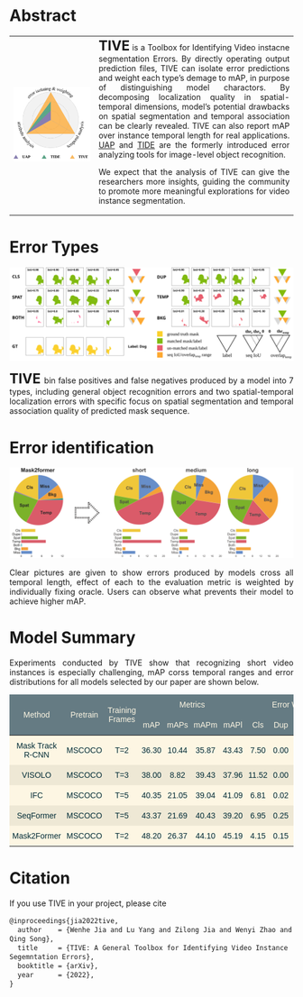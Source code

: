 # Abstract

<html>
<style>
    .abstract_table {
        border-top-style: hidden;
        border-bottom-style: hidden;
        border-left-style: hidden;
        border-right-style: hidden;
        }
    p {
        text-align:justify;
    }
</style>
<table class="abstract_table">
    <tr style="height:auto;">
        <td style="width:30%;">
            <!-- <img src="./img/abstract.png" > -->
            <!-- <embed src="./img/abstract.svg"  > -->
            <img src="./img/abstract.svg">
        </td>
        <td style="width:70%;text-align:justify">
            <font size=5><b>TIVE</b></font> is a Toolbox for Identifying Video instacne segmentation Errors. By directly operating output prediction files, TIVE can isolate error predictions and weight each type’s demage to mAP, in purpose of distinguishing model charactors. By decomposing localization quality in spatial-temporal dimensions, model’s potential drawbacks on spatial segmentation and temporal association can be clearly revealed. TIVE can also report mAP over instance temporal length for real applications. <a href="https://arxiv.org/abs/1911.12451">UAP</a> and <a href="https://dbolya.github.io/tide/">TIDE</a> are the formerly introduced error analyzing tools for image-level object recognition.

We expect that the analysis of TIVE can give the researchers more insights, guiding the community to promote more meaningful explorations for video instance segmentation.

</td>
</tr>
</table>
</html>

# Error Types
<div align=center>
    <img src="./img/ErrorType.svg">
</div>
<p>
    <font size=5><b>TIVE </b></font>bin false positives and false negatives produced by a model into 7 types, including general object recognition errors and two spatial-temporal localization errors with specific focus on spatial segmentation and temporal association quality of predicted mask sequence.
</p>

# Error identification
<div align=center>
    <img src="./img/Error_identification.svg">
</div>
<p>
    Clear pictures are given to show errors produced by models cross all temporal length, effect of each to the evaluation metric is weighted by individually fixing oracle. Users can observe what prevents their model to achieve higher mAP.
</p>

# Model Summary
Experiments conducted by TIVE show that recognizing short video instances is especially challenging, mAP corss temporal ranges and error distributions for all models selected by our paper are shown below.
<html>
<style type="text/css">
.model_summary_table  {border:none;border-collapse:collapse;border-color:#93a1a1;border-spacing:0;}
.model_summary_table td{background-color:#fdf6e3;border-color:#93a1a1;border-style:solid;border-width:0px;color:#002b36;
  font-family:Arial, sans-serif;font-size:14px;overflow:hidden;padding:10px 5px;word-break:normal;}
.model_summary_table th{background-color:#657b83;border-color:#93a1a1;border-style:solid;border-width:0px;color:#fdf6e3;
  font-family:Arial, sans-serif;font-size:14px;font-weight:normal;overflow:hidden;padding:10px 5px;word-break:normal;}
.model_summary_table .model_summary_table-b406{background-color:#eee8d5;border-color:inherit;text-align:center;vertical-align:middle}
.model_summary_table .model_summary_table-9wq8{border-color:inherit;text-align:center;vertical-align:middle}
.model_summary_table .model_summary_table-ezbu{background-color:#eee8d5;border-color:inherit;text-align:center;vertical-align:top}
.model_summary_table .model_summary_table-c3ow{border-color:inherit;text-align:center;vertical-align:top}
.model_summary_table .model_summary_table-hxaf{background-color:#657b83;border-color:#93a1a1;color:#fdf6e3;text-align:center;vertical-align:middle}
</style>
<table class="model_summary_table">
<thead>
  <tr>
    <th class="model_summary_table-9wq8" rowspan="2">Method</th>
    <th class="model_summary_table-9wq8" rowspan="2">Pretrain</th>
    <th class="model_summary_table-9wq8" rowspan="2">Training<br>Frames</th>
    <th class="model_summary_table-9wq8" colspan="4">Metrics </th>
    <th class="model_summary_table-9wq8" colspan="7">Error Weights(&amp;DeltaAP@50)</th>
  </tr>
  <tr>
    <th class="model_summary_table-hxaf">mAP</th>
    <th class="model_summary_table-hxaf">mAPs</th>
    <th class="model_summary_table-hxaf">mAPm</th>
    <th class="model_summary_table-hxaf">mAPl</th>
    <th class="model_summary_table-hxaf">Cls</th>
    <th class="model_summary_table-hxaf">Dup</th>
    <th class="model_summary_table-hxaf">Spat</th>
    <th class="model_summary_table-hxaf">Temp</th>
    <th class="model_summary_table-hxaf">Both</th>
    <th class="model_summary_table-hxaf">Bkg</th>
    <th class="model_summary_table-hxaf">Miss</th>
  </tr>
</thead>
<tbody>
  <tr>
    <td class="model_summary_table-9wq8">Mask Track R-CNN</td>
    <td class="model_summary_table-9wq8">MSCOCO</td>
    <td class="model_summary_table-9wq8">T=2</td>
    <td class="model_summary_table-9wq8">36.30</td>
    <td class="model_summary_table-9wq8">10.44</td>
    <td class="model_summary_table-9wq8">35.87</td>
    <td class="model_summary_table-9wq8">43.43</td>
    <td class="model_summary_table-9wq8">7.50</td>
    <td class="model_summary_table-9wq8">0.00</td>
    <td class="model_summary_table-9wq8">6.73</td>
    <td class="model_summary_table-9wq8">6.30</td>
    <td class="model_summary_table-9wq8">0.24</td>
    <td class="model_summary_table-9wq8">0.94</td>
    <td class="model_summary_table-9wq8">6.08</td>
  </tr>
  <tr>
    <td class="model_summary_table-b406">VISOLO</td>
    <td class="model_summary_table-b406">MSCOCO</td>
    <td class="model_summary_table-b406">T=3</td>
    <td class="model_summary_table-b406">38.00</td>
    <td class="model_summary_table-b406">8.82</td>
    <td class="model_summary_table-b406">39.43</td>
    <td class="model_summary_table-b406">37.96</td>
    <td class="model_summary_table-b406">11.52</td>
    <td class="model_summary_table-b406">0.00</td>
    <td class="model_summary_table-b406">3.53</td>
    <td class="model_summary_table-b406">9.97</td>
    <td class="model_summary_table-b406">0.15</td>
    <td class="model_summary_table-b406">1.17</td>
    <td class="model_summary_table-b406">6.00</td>
  </tr>
  <tr>
    <td class="model_summary_table-9wq8">IFC</td>
    <td class="model_summary_table-9wq8">MSCOCO</td>
    <td class="model_summary_table-9wq8">T=5</td>
    <td class="model_summary_table-9wq8">40.35</td>
    <td class="model_summary_table-9wq8">21.05</td>
    <td class="model_summary_table-9wq8">39.04</td>
    <td class="model_summary_table-9wq8">41.09</td>
    <td class="model_summary_table-9wq8">6.81</td>
    <td class="model_summary_table-9wq8">0.02</td>
    <td class="model_summary_table-9wq8">8.55</td>
    <td class="model_summary_table-9wq8">9.46</td>
    <td class="model_summary_table-9wq8">0.41</td>
    <td class="model_summary_table-9wq8">1.13</td>
    <td class="model_summary_table-9wq8">4.68</td>
  </tr>
  <tr>
    <td class="model_summary_table-b406">SeqFormer</td>
    <td class="model_summary_table-ezbu">MSCOCO</td>
    <td class="model_summary_table-ezbu">T=5</td>
    <td class="model_summary_table-b406">43.37</td>
    <td class="model_summary_table-b406">21.69</td>
    <td class="model_summary_table-b406">40.43</td>
    <td class="model_summary_table-b406">39.20</td>
    <td class="model_summary_table-b406">6.95</td>
    <td class="model_summary_table-b406">0.25</td>
    <td class="model_summary_table-b406">6.99</td>
    <td class="model_summary_table-b406">4.47</td>
    <td class="model_summary_table-b406">0.00</td>
    <td class="model_summary_table-b406">0.97</td>
    <td class="model_summary_table-b406">6.20</td>
  </tr>
  <tr>
    <td class="model_summary_table-9wq8">Mask2Former</td>
    <td class="model_summary_table-c3ow">MSCOCO</td>
    <td class="model_summary_table-c3ow">T=2</td>
    <td class="model_summary_table-9wq8">48.20</td>
    <td class="model_summary_table-9wq8">26.37</td>
    <td class="model_summary_table-9wq8">44.10</td>
    <td class="model_summary_table-9wq8">45.19</td>
    <td class="model_summary_table-9wq8">4.15</td>
    <td class="model_summary_table-9wq8">0.15</td>
    <td class="model_summary_table-9wq8">4.89</td>
    <td class="model_summary_table-9wq8">7.21</td>
    <td class="model_summary_table-9wq8">0.19</td>
    <td class="model_summary_table-9wq8">2.03</td>
    <td class="model_summary_table-9wq8">3.19</td>
  </tr>
</tbody>
</table>
</html>

# Citation

If you use TIVE in your project, please cite

```
@inproceedings{jia2022tive,
  author    = {Wenhe Jia and Lu Yang and Zilong Jia and Wenyi Zhao and Qing Song},
  title     = {TIVE: A General Toolbox for Identifying Video Instance Segemntation Errors},
  booktitle = {arXiv},
  year      = {2022},
}
```

